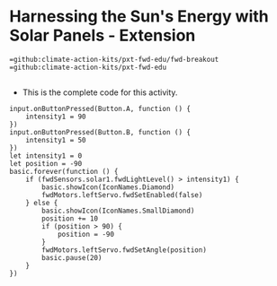 # Harnessing the Sun's Energy with Solar Panels - Extension
```package
=github:climate-action-kits/pxt-fwd-edu/fwd-breakout
=github:climate-action-kits/pxt-fwd-edu
```
## 
* This is the complete code for this activity.
```template
input.onButtonPressed(Button.A, function () {
    intensity1 = 90
})
input.onButtonPressed(Button.B, function () {
    intensity1 = 50
})
let intensity1 = 0
let position = -90
basic.forever(function () {
    if (fwdSensors.solar1.fwdLightLevel() > intensity1) {
        basic.showIcon(IconNames.Diamond)
        fwdMotors.leftServo.fwdSetEnabled(false)
    } else {
        basic.showIcon(IconNames.SmallDiamond)
        position += 10
        if (position > 90) {
            position = -90
        }
        fwdMotors.leftServo.fwdSetAngle(position)
        basic.pause(20)
    }
})
```

